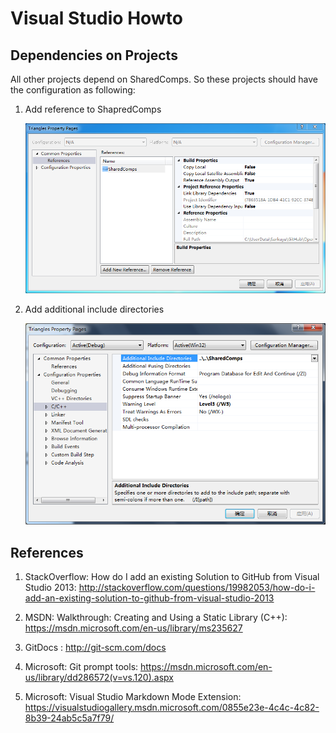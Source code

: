 # Visual Studio Howto #



## Dependencies on Projects ##

All other projects depend on SharedComps. So these projects should have the configuration as following:

1.  Add reference to ShapredComps

    ![Projects Dependencies](imgs/VS_OpenGL_Projs_Dependency.png "Projects Dependencies")

2.  Add additional include directories

    ![Include Dir](imgs/VS_OpenGL_Projs_Include_Dir.png "Include Dir")




## References ##

1. StackOverflow: How do I add an existing Solution to GitHub from Visual Studio 2013: <http://stackoverflow.com/questions/19982053/how-do-i-add-an-existing-solution-to-github-from-visual-studio-2013>

2. MSDN: Walkthrough: Creating and Using a Static Library (C++): <https://msdn.microsoft.com/en-us/library/ms235627>

3. GitDocs : <http://git-scm.com/docs>

4. Microsoft: Git prompt tools: <https://msdn.microsoft.com/en-us/library/dd286572(v=vs.120).aspx>

5. Microsoft: Visual Studio Markdown Mode Extension: <https://visualstudiogallery.msdn.microsoft.com/0855e23e-4c4c-4c82-8b39-24ab5c5a7f79/>

